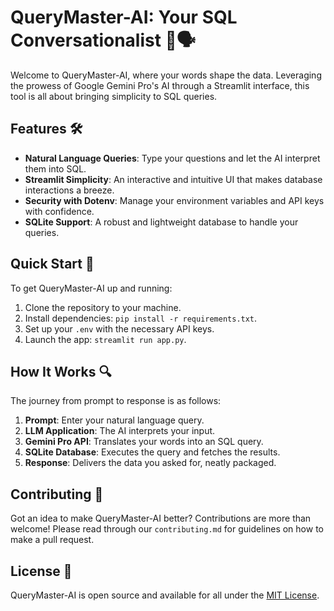 # QueryMaster-AI: Your SQL Conversationalist 🧠🗣️

Welcome to QueryMaster-AI, where your words shape the data. Leveraging the prowess of Google Gemini Pro's AI through a Streamlit interface, this tool is all about bringing simplicity to SQL queries. 

## Features 🛠️

- **Natural Language Queries**: Type your questions and let the AI interpret them into SQL.
- **Streamlit Simplicity**: An interactive and intuitive UI that makes database interactions a breeze.
- **Security with Dotenv**: Manage your environment variables and API keys with confidence.
- **SQLite Support**: A robust and lightweight database to handle your queries.

## Quick Start 🚀

To get QueryMaster-AI up and running:

1. Clone the repository to your machine.
2. Install dependencies: `pip install -r requirements.txt`.
3. Set up your `.env` with the necessary API keys.
4. Launch the app: `streamlit run app.py`.

## How It Works 🔍

The journey from prompt to response is as follows:
1. **Prompt**: Enter your natural language query.
2. **LLM Application**: The AI interprets your input.
3. **Gemini Pro API**: Translates your words into an SQL query.
4. **SQLite Database**: Executes the query and fetches the results.
5. **Response**: Delivers the data you asked for, neatly packaged.

## Contributing 🤝

Got an idea to make QueryMaster-AI better? Contributions are more than welcome! Please read through our `contributing.md` for guidelines on how to make a pull request.

## License 📃

QueryMaster-AI is open source and available for all under the [MIT License](LICENSE).

